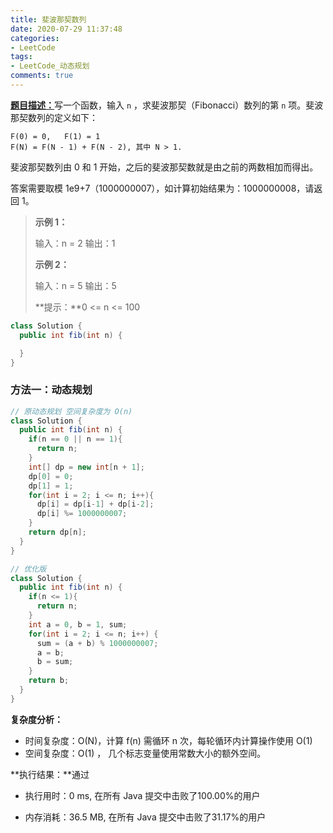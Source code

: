 ```yaml
---
title: 斐波那契数列
date: 2020-07-29 11:37:48
categories:
- LeetCode
tags:
- LeetCode_动态规划
comments: true
---
```


[**题目描述：**](https://leetcode-cn.com/problems/fibonacci-number/)写一个函数，输入 `n` ，求斐波那契（Fibonacci）数列的第 `n` 项。斐波那契数列的定义如下：

```
F(0) = 0,   F(1) = 1
F(N) = F(N - 1) + F(N - 2), 其中 N > 1.
```

斐波那契数列由 0 和 1 开始，之后的斐波那契数就是由之前的两数相加而得出。

答案需要取模 1e9+7（1000000007），如计算初始结果为：1000000008，请返回 1。

> **示例 1：**
>
> 输入：n = 2
> 输出：1
>
> **示例 2：**
>
> 输入：n = 5
> 输出：5
>
> **提示：**0 <= n <= 100


```java
class Solution {
  public int fib(int n) {

  }
}
```

<!-- more -->

### 方法一：动态规划

```java
// 原动态规划 空间复杂度为 O(n)
class Solution {
  public int fib(int n) {
    if(n == 0 || n == 1){
      return n;
    }
    int[] dp = new int[n + 1];
    dp[0] = 0;
    dp[1] = 1;
    for(int i = 2; i <= n; i++){
      dp[i] = dp[i-1] + dp[i-2];
      dp[i] %= 1000000007;
    }
    return dp[n];
  }
}

// 优化版
class Solution {
  public int fib(int n) {
    if(n <= 1){
      return n;
    }
    int a = 0, b = 1, sum;
    for(int i = 2; i <= n; i++) {
      sum = (a + b) % 1000000007;
      a = b;
      b = sum;
    }
    return b;
  }
}
```

**复杂度分析：**

- 时间复杂度：O(N)，计算 f(n) 需循环 n 次，每轮循环内计算操作使用 O(1) 
- 空间复杂度：O(1) ， 几个标志变量使用常数大小的额外空间。

**执行结果：**通过

- 执行用时：0 ms, 在所有 Java 提交中击败了100.00%的用户

- 内存消耗：36.5 MB, 在所有 Java 提交中击败了31.17%的用户